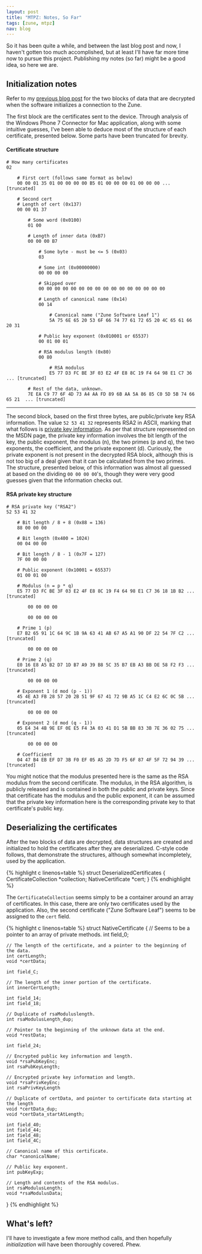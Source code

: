 ```yaml
---
layout: post
title: "MTPZ: Notes, So Far"
tags: [zune, mtpz]
nav: blog
---
```


So it has been quite a while, and between the last blog post and now, I haven't gotten too much
accomplished, but at least I'll have far more time now to pursue this project. Publishing my
notes (so far) might be a good idea, so here we are.

Initialization notes
--------------------

Refer to my [previous blog post](http://kbhomes.github.com/2011/04/26/mtpz-initialization-part-1.html)
for the two blocks of data that are decrypted when the software initializes a connection to the Zune.

The first block are the certificates sent to the device. Through analysis of the Windows Phone 7
Connector for Mac application, along with some intuitive guesses, I've been able to deduce most of
the structure of each certificate, presented below. Some parts have been truncated for brevity.

#### Certificate structure

	# How many certificates
	02 
	
		# First cert (follows same format as below)
		00 00 01 35 01 00 00 00 00 B5 01 00 00 00 01 00 00 00 ... [truncated]
	
		# Second cert
		# Length of cert (0x137)
		00 00 01 37 
	
			# Some word (0x0100)
			01 00 
		
			# Length of inner data (0xB7)
			00 00 00 B7 
		
				# Some byte - must be <= 5 (0x03)
				03 
			
				# Some int (0x00000000)
				00 00 00 00 
			
				# Skipped over
				00 00 00 00 00 00 00 00 00 00 00 00 00 00 00 00 
			
				# Length of canonical name (0x14)
				00 14 
			
					# Canonical name ("Zune Software Leaf 1")
					5A 75 6E 65 20 53 6F 66 74 77 61 72 65 20 4C 65 61 66 20 31 
			
				# Public key exponent (0x010001 or 65537)
				00 01 00 01 
			
				# RSA modulus length (0x80)
				00 80 
			
					# RSA modulus
					E5 77 D3 FC BE 3F 03 E2 4F E8 8C 19 F4 64 98 E1 C7 36 ... [truncated]
				
			# Rest of the data, unknown.
			7E EA C9 77 6F 4D 73 A4 AA FD 89 6B AA 5A 86 85 C0 5D 5B 74 66 65 21  ... [truncated]
	

-------------------------------------------------------------------------------------------------------------

The second block, based on the first three bytes, are public/private key RSA information. The value
`52 53 41 32` represents RSA2 in ASCII, marking that what follows is [private key information](http://msdn.microsoft.com/en-us/library/aa387401.aspx).
As per that structure represented on the MSDN page, the private key information involves the bit length
of the key, the public exponent, the modulus (n), the two primes (p and q), the two exponents, the 
coefficient, and the private exponent (d). Curiously, the private exponent is not present in the 
decrypted RSA block, although this is not too big of a deal given that it can be calculated from the
two primes. The structure, presented below, of this information was almost all guessed at based on the dividing `00 00 00 00`'s, 
though they were very good guesses given that the information checks out.

#### RSA private key structure

	# RSA private key ("RSA2")
	52 53 41 32 

		# Bit length / 8 + 8 (0x88 = 136)
		88 00 00 00 

		# Bit length (0x400 = 1024)
		00 04 00 00 

		# Bit length / 8 - 1 (0x7F = 127)
		7F 00 00 00 

		# Public exponent (0x10001 = 65537)
		01 00 01 00 

		# Modulus (n = p * q)
		E5 77 D3 FC BE 3F 03 E2 4F E8 8C 19 F4 64 98 E1 C7 36 18 1B B2 ... [truncated]

			00 00 00 00 

			00 00 00 00 

		# Prime 1 (p)
		E7 B2 65 91 1C 64 9C 1B 9A 63 41 AB 67 A5 A1 90 DF 22 54 7F C2 ... [truncated]

			00 00 00 00 

		# Prime 2 (q)
		E0 16 E8 A5 B2 D7 1D B7 A9 39 B8 5C 35 B7 EB A3 BB DE 58 F2 F3 ... [truncated]

			00 00 00 00 

		# Exponent 1 (d mod (p - 1))
		45 4E A3 FB 28 57 20 2B 51 9F 67 41 72 9B A5 1C C4 E2 6C 0C 5B ... [truncated]

			00 00 00 00 

		# Exponent 2 (d mod (q - 1))
		05 E4 34 4B 9E EF 0E E5 F4 3A 03 41 D1 5B BB 83 3B 7E 36 02 75 ... [truncated]

			00 00 00 00 

		# Coefficient
		04 47 B4 EB EF D7 3B F0 EF 05 A5 2D 7D F5 6F 87 4F 5F 72 94 39 ... [truncated]
	

You might notice that the modulus presented here is the same as the RSA modulus from the second certificate.
The modulus, in the RSA algorithm, is publicly released and is contained in both the public and private keys. Since
that certificate has the modulus and the public exponent, it can be assumed that the private key information
here is the corresponding private key to that certificate's public key.

Deserializing the certificates
------------------------------

After the two blocks of data are decrypted, data structures are created and initialized to hold the
certificates after they are deserialized. C-style code follows, that demonstrate the structures,
although somewhat incompletely, used by the application.

{% highlight c linenos=table %}
struct DeserializedCertificates
{
	CertificateCollection *collection;
	NativeCertificate *cert;
}
{% endhighlight %}

The `CertificateCollection` seems simply to be a container around an array of certificates. In this case, 
there are only two certificates used by the application. Also, the second certificate ("Zune
Software Leaf") seems to be assigned to the `cert` field.

{% highlight c linenos=table %}
struct NativeCertificate
{
	// Seems to be a pointer to an array of private methods.
	int field_0;
	
	// The length of the certificate, and a pointer to the beginning of the data.
	int certLength;
	void *certData;

	int field_C;

	// The length of the inner portion of the certificate.
	int innerCertLength;

	int field_14;
	int field_18;

	// Duplicate of rsaModuluslength.
	int rsaModulusLength_dup;

	// Pointer to the beginning of the unknown data at the end.
	void *restData;

	int field_24;

	// Encrypted public key information and length.
	void *rsaPubKeyEnc;
	int rsaPubKeyLength;

	// Encrypted private key information and length.
	void *rsaPrivKeyEnc;
	int rsaPrivKeyLength

	// Duplicate of certData, and pointer to certificate data starting at the length
	void *certData_dup;
	void *certData_startAtLength;

	int field_40;
	int field_44;
	int field_48;
	int field_4C;

	// Canonical name of this certificate.
	char *canonicalName;

	// Public key exponent.
	int pubKeyExp;

	// Length and contents of the RSA modulus.
	int rsaModulusLength;
	void *rsaModulusData;
}
{% endhighlight %}

What's left?
------------

I'll have to investigate a few more method calls, and then hopefully _initialization_ will have
been thoroughly covered. Phew.
